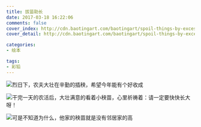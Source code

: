 ```yaml
---
title: 拔苗助长
date: 2017-03-18 16:22:06
comments: false
cover_index: http://cdn.baotingart.com/baotingart/spoil-things-by-excessive-enthusiasm/stbee06-500x500.jpg
cover_detail: http://cdn.baotingart.com/baotingart/spoil-things-by-excessive-enthusiasm/stbee-ring-1300x500.jpg

categories:
- 绘本

tags:
- 彩铅
---
```


![烈日下，农夫大壮在辛勤的插秧，希望今年能有个好收成](http://cdn.baotingart.com/baotingart/spoil-things-by-excessive-enthusiasm/stbee01-960.jpg)

![干完一天的农活后，大壮满意的看着小秧苗，心里祈祷着：请一定要快快长大呀！](http://cdn.baotingart.com/baotingart/spoil-things-by-excessive-enthusiasm/stbee02-960.jpg)

![可是不知道为什么，他家的秧苗就是没有邻居家的高](http://cdn.baotingart.com/baotingart/spoil-things-by-excessive-enthusiasm/stbee03-960.jpg)

